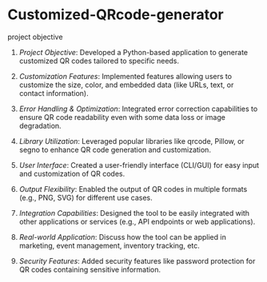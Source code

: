 # Customized-QRcode-generator
 project objective 
1. *Project Objective*: Developed a Python-based application to generate customized QR codes tailored to specific needs.

2. *Customization Features*: Implemented features allowing users to customize the size, color, and embedded data (like URLs, text, or contact information).

3. *Error Handling & Optimization*: Integrated error correction capabilities to ensure QR code readability even with some data loss or image degradation.

4. *Library Utilization*: Leveraged popular libraries like qrcode, Pillow, or segno to enhance QR code generation and customization.

5. *User Interface*: Created a user-friendly interface (CLI/GUI) for easy input and customization of QR codes.

6. *Output Flexibility*: Enabled the output of QR codes in multiple formats (e.g., PNG, SVG) for different use cases.

7. *Integration Capabilities*: Designed the tool to be easily integrated with other applications or services (e.g., API endpoints or web applications).

8. *Real-world Application*: Discuss how the tool can be applied in marketing, event management, inventory tracking, etc.

9. *Security Features*: Added security features like password protection for QR codes containing sensitive information.
